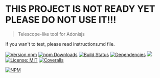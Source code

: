 # THIS PROJECT IS NOT READY YET PLEASE DO NOT USE IT!!!

>Telescope-like tool for Adonisjs

If you wan't to test, please read instructions.md file.

[![Version npm](https://img.shields.io/npm/v/adoscopejs.svg?style=flat-square)](https://www.npmjs.com/package/adoscopejs)
[![npm Downloads](https://img.shields.io/npm/dm/adoscopejs.svg?style=flat-square)](https://npmcharts.com/compare/adoscopejs?minimal=true)
[![Build Status](https://img.shields.io/circleci/build/github/Melchyore/adoscopejs/master.svg?style=flat-square)](https://circleci.com/gh/Melchyore/adoscopejs)
[![Dependencies](https://img.shields.io/david/Melchyore/adoscopejs.svg?style=flat-square)](https://david-dm.org/Melchyore/adoscopejs)
![](https://img.shields.io/badge/types-Typescript-blue.svg?style=flat-square)
[![License: MIT](https://img.shields.io/badge/License-MIT-green.svg?style=flat-square)](https://opensource.org/licenses/MIT)
[![Coveralls](https://img.shields.io/coveralls/github/Melchyore/adoscopejs.svg?style=flat-square)](https://coveralls.io/github/Melchyore/adoscopejs)


[![NPM](https://nodei.co/npm/adoscopejs.png?downloads=true&downloadRank=true)](https://nodei.co/npm/adoscopejs/)

